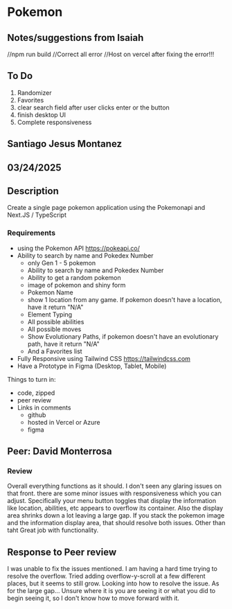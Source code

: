 # Pokemon

## Notes/suggestions from Isaiah

//npm run build
//Correct all error
//Host on vercel after fixing the error!!!

## To Do

1. Randomizer
2. Favorites
3. clear search field after user clicks enter or the button
4. finish desktop UI
5. Complete responsiveness

## Santiago Jesus Montanez

## 03/24/2025

## Description

Create a single page pokemon application using the Pokemonapi and Next.JS / TypeScript

### Requirements

- using the Pokemon API https://pokeapi.co/
- Ability to search by name and Pokedex Number
  - only Gen 1 - 5 pokemon
  - Ability to search by name and Pokedex Number
  - Ability to get a random pokemon
  - image of pokemon and shiny form
  - Pokemon Name
  - show 1 location from any game. If pokemon doesn't have a location, have it return "N/A"
  - Element Typing
  - All possible abilities
  - All possible moves
  - Show Evolutionary Paths, if pokemon doesn't have an evolutionary path, have it return "N/A"
  - And a Favorites list
- Fully Responsive using Tailwind CSS https://tailwindcss.com
- Have a Prototype in Figma (Desktop, Tablet, Mobile)

Things to turn in:

- code, zipped
- peer review
- Links in comments
  - github
  - hosted in Vercel or Azure
  - figma

## Peer: David Monterrosa

### Review

Overall everything functions as it should. I don't seen any glaring issues on that front. there are some minor issues with responsiveness which you can adjust. Specifically your menu button toggles that display the information like location, abilities, etc appears to overflow its container. Also the display area shrinks down a lot leaving a large gap. If you stack the pokemon image and the information display area, that should resolve both issues. Other than taht Great job with functionality.

## Response to Peer review

I was unable to fix the issues mentioned. I am having a hard time trying to resolve the overflow. Tried adding overflow-y-scroll at a few different places, but it seems to still grow. Looking into how to resolve the issue. As for the large gap... Unsure where it is you are seeing it or what you did to begin seeing it, so I don't know how to move forward with it. 
